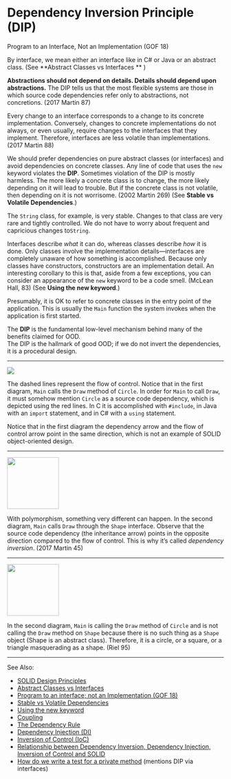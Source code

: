 # Dependency Inversion Principle (DIP)

Program to an Interface, Not an Implementation (GOF 18)

By interface, we mean either an interface like in C# or Java or an abstract class. (See **Abstract Classes vs Interfaces
**
)

**Abstractions should not depend on details. Details should depend upon abstractions.**
The DIP tells us that the most flexible systems are those in which source code dependencies refer only to abstractions,
not concretions. (2017 Martin 87)

Every change to an interface corresponds to a change to its concrete implementation. Conversely, changes to concrete
implementations do not always, or even usually, require changes to the interfaces that they implement. Therefore,
interfaces are less volatile than implementations. (2017 Martin 88)

We should prefer dependencies on pure abstract classes (or interfaces) and avoid dependencies on concrete classes. Any
line
of code that uses the `new` keyword violates the **DIP**. Sometimes violation of the DIP is mostly harmless. The more
likely a concrete class is to change, the more likely depending on it will lead to trouble. But if the concrete class is
not volatile, then depending on it is not worrisome. (2002 Martin 269) (See **Stable vs Volatile Dependencies**.)

The `String` class, for example, is very stable. Changes to that class are very rare and tightly controlled. We do not
have to worry about frequent and capricious changes to`String`.

Interfaces describe *what* it can do, whereas classes describe *how* it is done. Only classes involve the implementation
details—interfaces are completely unaware of how something is accomplished. Because only classes have constructors,
constructors are an implementation detail. An interesting corollary to this is that, aside from a few exceptions, you
can consider an appearance of the `new` keyword to be a code smell. (McLean Hall, 83) (See **Using the new keyword**.)

Presumably, it is OK to refer to concrete classes in the entry point of the application. This is usually the `Main`
function the system invokes when the application is first started.

The **DIP** is the fundamental low-level mechanism behind many of the benefits claimed for OOD.  
The DIP is the hallmark of good OOD; if we do not invert the dependencies, it is a procedural design.

---

![](dip1.png)

The dashed lines represent the flow of control. Notice that in the first diagram, `Main` calls the `Draw` method of
`Circle`. In order for `Main` to call `Draw`, it must somehow mention `Circle` as a source code dependency, which is
depicted using the red lines. In C it is accomplished with `#include`, in Java with an `import` statement, and in C#
with a `using` statement.

Notice that in the first diagram the dependency arrow and the flow of control arrow point in the same direction, which
is not an example of SOLID object-oriented design.

---

<img src="dip2.png" width="120" alt=""/>

With polymorphism, something very different can happen. In the second diagram, `Main` calls `Draw` through the `Shape`
interface. Observe that the source code dependency (the inheritance arrow) points in the opposite direction compared to
the flow of control. This is why it’s called *dependency inversion*. (2017 Martin 45)

---

<img src="dip3.png" width="120" alt=""/>

In the second diagram, `Main` is calling the `Draw` method of `Circle` and is not calling the `Draw` method on `Shape`
because there is no such thing as a `Shape` object (Shape is an abstract class). Therefore, it is a circle, or a square,
or a triangle masquerading as a shape. (Riel 95)

---
See Also:

- [SOLID Design Principles](SOLID-Design-Principles.md)
- [Abstract Classes vs Interfaces](Abstract-Classes-vs-Interfaces.md)
- [Program to an interface; not an Implementation (GOF 18)](Program-to-an-interface-not-an-Implementation-GOF-18.md)
- [Stable vs Volatile Dependencies](Stable-vs-Volatile-Dependencies.md)
- [Using the new keyword](Using-the-new-keyword.md)
- [Coupling](Coupling.md)
- [The Dependency Rule](The-Dependency-Rule.md)
- [Dependency Injection (DI)](Dependency-Injection-DI.md)
- [Inversion of Control (IoC)](Inversion-of-Control-IoC.md)
- [Relationship between Dependency Inversion, Dependency Injection, Inversion of Control and SOLID](Relationship-between-Dependency-Inversion-Dependency-Injection-Inversion-of-Control-and-SOLID.md)
- [How do we write a test for a private method](How-do-we-write-a-test-for-a-private-method.md) (mentions DIP via
  interfaces)